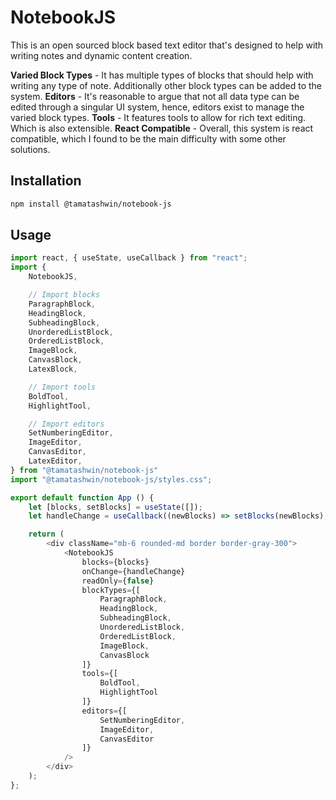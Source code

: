 # NotebookJS

This is an open sourced block based text editor that's designed to help with writing notes and dynamic content creation.

**Varied Block Types** - It has multiple types of blocks that should help with writing any type of note. Additionally other block types can be added to the system.
**Editors** - It's reasonable to argue that not all data type can be edited through a singular UI system, hence, editors exist to manage the varied block types.
**Tools** - It features tools to allow for rich text editing. Which is also extensible.
**React Compatible** - Overall, this system is react compatible, which I found to be the main difficulty with some other solutions.

## Installation
```bash
npm install @tamatashwin/notebook-js
```

## Usage
```javascript
import react, { useState, useCallback } from "react";
import {
    NotebookJS,

    // Import blocks
    ParagraphBlock,
    HeadingBlock,
    SubheadingBlock,
    UnorderedListBlock,
    OrderedListBlock,
    ImageBlock,
    CanvasBlock,
    LatexBlock,

    // Import tools
    BoldTool,
    HighlightTool,

    // Import editors
    SetNumberingEditor,
    ImageEditor,
    CanvasEditor,
    LatexEditor,
} from "@tamatashwin/notebook-js"
import "@tamatashwin/notebook-js/styles.css";

export default function App () {
    let [blocks, setBlocks] = useState([]);
    let handleChange = useCallback((newBlocks) => setBlocks(newBlocks), []);

    return (
        <div className="mb-6 rounded-md border border-gray-300">
            <NotebookJS
                blocks={blocks}
                onChange={handleChange}
                readOnly={false}
                blockTypes={[
                    ParagraphBlock,
                    HeadingBlock,
                    SubheadingBlock,
                    UnorderedListBlock,
                    OrderedListBlock,
                    ImageBlock,
                    CanvasBlock
                ]}
                tools={[
                    BoldTool,
                    HighlightTool
                ]}
                editors={[
                    SetNumberingEditor,
                    ImageEditor,
                    CanvasEditor
                ]}
            />
        </div>
    );
};
```
